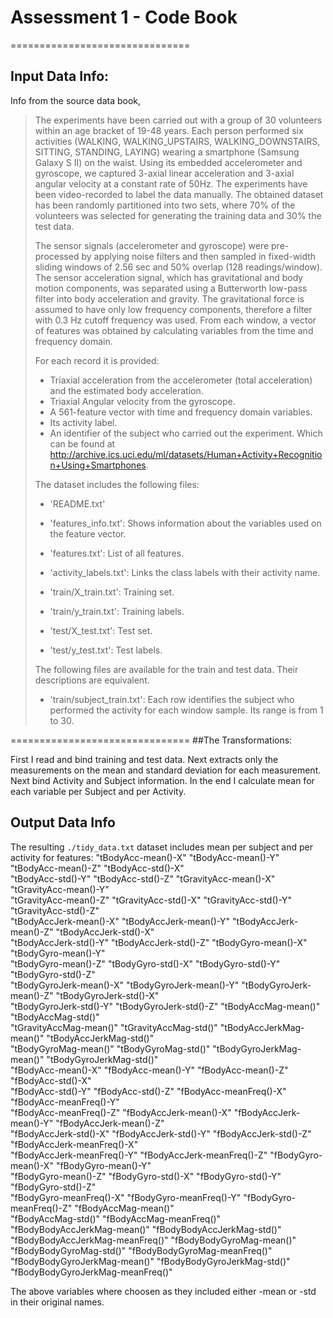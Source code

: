 # Assessment 1 - Code Book
===============================

## Input Data Info:

Info from the source data book, 

> The experiments have been carried out with a group of 30 volunteers within an age bracket of 19-48 years. Each person performed six activities (WALKING, WALKING_UPSTAIRS, WALKING_DOWNSTAIRS, SITTING, STANDING, LAYING) wearing a smartphone (Samsung Galaxy S II) on the waist. Using its embedded accelerometer and gyroscope, we captured 3-axial linear acceleration and 3-axial angular velocity at a constant rate of 50Hz. The experiments have been video-recorded to label the data manually. The obtained dataset has been randomly partitioned into two sets, where 70% of the volunteers was selected for generating the training data and 30% the test data. 
> 
> The sensor signals (accelerometer and gyroscope) were pre-processed by applying noise filters and then sampled in fixed-width sliding windows of 2.56 sec and 50% overlap (128 readings/window). The sensor acceleration signal, which has gravitational and body motion components, was separated using a Butterworth low-pass filter into body acceleration and gravity. The gravitational force is assumed to have only low frequency components, therefore a filter with 0.3 Hz cutoff frequency was used. From each window, a vector of features was obtained by calculating variables from the time and frequency domain.
> 
> For each record it is provided:
> - Triaxial acceleration from the accelerometer (total acceleration) and the estimated body acceleration.
> - Triaxial Angular velocity from the gyroscope. 
> - A 561-feature vector with time and frequency domain variables. 
> - Its activity label. 
> - An identifier of the subject who carried out the experiment.
> Which can be found at http://archive.ics.uci.edu/ml/datasets/Human+Activity+Recognition+Using+Smartphones.
> 
> The dataset includes the following files:
> 
> - 'README.txt'
> 
> - 'features_info.txt': Shows information about the variables used on the feature vector.
> 
> - 'features.txt': List of all features.
> 
> - 'activity_labels.txt': Links the class labels with their activity name.
> 
> - 'train/X_train.txt': Training set.
> 
> - 'train/y_train.txt': Training labels.
> 
> - 'test/X_test.txt': Test set.
> 
> - 'test/y_test.txt': Test labels.
> 
> The following files are available for the train and test data. Their descriptions are equivalent. 
> 
> - 'train/subject_train.txt': Each row identifies the subject who performed the activity for each window sample. Its range is from 1 to 30. 


===============================
##The Transformations:

First I read and bind training and test data. Next extracts only the measurements on the mean and standard deviation for each measurement. Next bind Activity and Subject information. In the end I calculate mean for each variable per Subject and per Activity.

## Output Data Info
The resulting `./tidy_data.txt` dataset includes mean per subject and per activity for features:
"tBodyAcc-mean()-X"               "tBodyAcc-mean()-Y"               "tBodyAcc-mean()-Z"               "tBodyAcc-std()-X"               
"tBodyAcc-std()-Y"                "tBodyAcc-std()-Z"                "tGravityAcc-mean()-X"            "tGravityAcc-mean()-Y"           
"tGravityAcc-mean()-Z"            "tGravityAcc-std()-X"             "tGravityAcc-std()-Y"             "tGravityAcc-std()-Z"            
"tBodyAccJerk-mean()-X"           "tBodyAccJerk-mean()-Y"           "tBodyAccJerk-mean()-Z"           "tBodyAccJerk-std()-X"           
"tBodyAccJerk-std()-Y"            "tBodyAccJerk-std()-Z"            "tBodyGyro-mean()-X"              "tBodyGyro-mean()-Y"             
"tBodyGyro-mean()-Z"              "tBodyGyro-std()-X"               "tBodyGyro-std()-Y"               "tBodyGyro-std()-Z"              
"tBodyGyroJerk-mean()-X"          "tBodyGyroJerk-mean()-Y"          "tBodyGyroJerk-mean()-Z"          "tBodyGyroJerk-std()-X"          
"tBodyGyroJerk-std()-Y"           "tBodyGyroJerk-std()-Z"           "tBodyAccMag-mean()"              "tBodyAccMag-std()"              
"tGravityAccMag-mean()"           "tGravityAccMag-std()"            "tBodyAccJerkMag-mean()"          "tBodyAccJerkMag-std()"          
"tBodyGyroMag-mean()"             "tBodyGyroMag-std()"              "tBodyGyroJerkMag-mean()"         "tBodyGyroJerkMag-std()"         
"fBodyAcc-mean()-X"               "fBodyAcc-mean()-Y"               "fBodyAcc-mean()-Z"               "fBodyAcc-std()-X"               
"fBodyAcc-std()-Y"                "fBodyAcc-std()-Z"                "fBodyAcc-meanFreq()-X"           "fBodyAcc-meanFreq()-Y"          
"fBodyAcc-meanFreq()-Z"           "fBodyAccJerk-mean()-X"           "fBodyAccJerk-mean()-Y"           "fBodyAccJerk-mean()-Z"          
"fBodyAccJerk-std()-X"            "fBodyAccJerk-std()-Y"            "fBodyAccJerk-std()-Z"            "fBodyAccJerk-meanFreq()-X"      
"fBodyAccJerk-meanFreq()-Y"       "fBodyAccJerk-meanFreq()-Z"       "fBodyGyro-mean()-X"              "fBodyGyro-mean()-Y"             
"fBodyGyro-mean()-Z"              "fBodyGyro-std()-X"               "fBodyGyro-std()-Y"               "fBodyGyro-std()-Z"              
"fBodyGyro-meanFreq()-X"          "fBodyGyro-meanFreq()-Y"          "fBodyGyro-meanFreq()-Z"          "fBodyAccMag-mean()"             
"fBodyAccMag-std()"               "fBodyAccMag-meanFreq()"          "fBodyBodyAccJerkMag-mean()"      "fBodyBodyAccJerkMag-std()"      
"fBodyBodyAccJerkMag-meanFreq()"  "fBodyBodyGyroMag-mean()"         "fBodyBodyGyroMag-std()"          "fBodyBodyGyroMag-meanFreq()"    
"fBodyBodyGyroJerkMag-mean()"     "fBodyBodyGyroJerkMag-std()"      "fBodyBodyGyroJerkMag-meanFreq()"

The above variables where choosen as they included either -mean or -std in their original names.